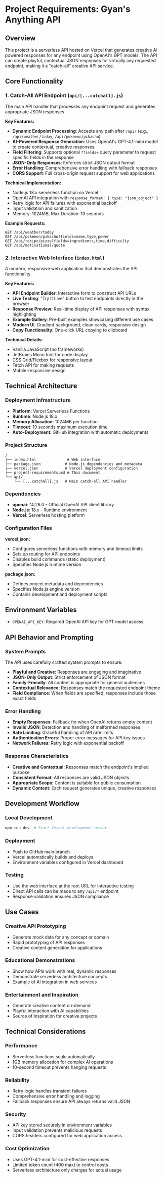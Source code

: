 # Project Requirements: Gyan's Anything API

## Overview
This project is a serverless API hosted on Vercel that generates creative AI-powered responses for any endpoint using OpenAI's GPT models. The API can create playful, contextual JSON responses for virtually any requested endpoint, making it a "catch-all" creative API service.

## Core Functionality

### 1. Catch-All API Endpoint (`api/[...catchall].js`)
The main API handler that processes any endpoint request and generates appropriate JSON responses.

**Key Features:**
- **Dynamic Endpoint Processing**: Accepts any path after `/api/` (e.g., `/api/weather/today`, `/api/pokemon/pikachu`)
- **AI-Powered Response Generation**: Uses OpenAI's GPT-4.1-mini model to create contextual, creative responses
- **Field Filtering**: Supports optional `?fields=` query parameter to request specific fields in the response
- **JSON-Only Responses**: Enforces strict JSON output format
- **Error Handling**: Comprehensive error handling with fallback responses
- **CORS Support**: Full cross-origin request support for web applications

**Technical Implementation:**
- Node.js 18.x serverless function on Vercel
- OpenAI API integration with `response_format: { type: "json_object" }`
- Retry logic for API failures with exponential backoff
- Input validation and sanitization
- Memory: 1024MB, Max Duration: 10 seconds

**Example Requests:**
```
GET /api/weather/today
GET /api/pokemon/pikachu?fields=name,type,power
GET /api/recipe/pizza?fields=ingredients,time,difficulty
GET /api/motivational/quote
```

### 2. Interactive Web Interface (`index.html`)
A modern, responsive web application that demonstrates the API functionality.

**Key Features:**
- **API Endpoint Builder**: Interactive form to construct API URLs
- **Live Testing**: "Try It Live" button to test endpoints directly in the browser
- **Response Preview**: Real-time display of API responses with syntax highlighting
- **Example Gallery**: Pre-built examples showcasing different use cases
- **Modern UI**: Gradient background, clean cards, responsive design
- **Copy Functionality**: One-click URL copying to clipboard

**Technical Details:**
- Vanilla JavaScript (no frameworks)
- JetBrains Mono font for code display
- CSS Grid/Flexbox for responsive layout
- Fetch API for making requests
- Mobile-responsive design

## Technical Architecture

### Deployment Infrastructure
- **Platform**: Vercel Serverless Functions
- **Runtime**: Node.js 18.x
- **Memory Allocation**: 1024MB per function
- **Timeout**: 10 seconds maximum execution time
- **Auto-Deployment**: GitHub integration with automatic deployments

### Project Structure
```
/
├── index.html              # Web interface
├── package.json           # Node.js dependencies and metadata
├── vercel.json            # Vercel deployment configuration
├── project-requirements.md # This document
└── api/
    └── [...catchall].js   # Main catch-all API handler
```

### Dependencies
- **openai**: ^4.28.0 - Official OpenAI API client library
- **Node.js**: 18.x - Runtime environment
- **Vercel**: Serverless hosting platform

### Configuration Files

**vercel.json:**
- Configures serverless functions with memory and timeout limits
- Sets up routing for API endpoints
- Disables build commands (static deployment)
- Specifies Node.js runtime version

**package.json:**
- Defines project metadata and dependencies
- Specifies Node.js engine version
- Contains development and deployment scripts

## Environment Variables
- `OPENAI_API_KEY`: Required OpenAI API key for GPT model access

## API Behavior and Prompting

### System Prompts
The API uses carefully crafted system prompts to ensure:
- **Playful and Creative**: Responses are engaging and imaginative
- **JSON-Only Output**: Strict enforcement of JSON format
- **Family-Friendly**: All content is appropriate for general audiences
- **Contextual Relevance**: Responses match the requested endpoint theme
- **Field Compliance**: When fields are specified, responses include those exact fields

### Error Handling
- **Empty Responses**: Fallback for when OpenAI returns empty content
- **Invalid JSON**: Detection and handling of malformed responses
- **Rate Limiting**: Graceful handling of API rate limits
- **Authentication Errors**: Proper error messages for API key issues
- **Network Failures**: Retry logic with exponential backoff

### Response Characteristics
- **Creative and Contextual**: Responses match the endpoint's implied purpose
- **Consistent Format**: All responses are valid JSON objects
- **Appropriate Scope**: Content is suitable for public consumption
- **Dynamic Content**: Each request generates unique, creative responses

## Development Workflow

### Local Development
```bash
npm run dev  # Start Vercel development server
```

### Deployment
- Push to GitHub main branch
- Vercel automatically builds and deploys
- Environment variables configured in Vercel dashboard

### Testing
- Use the web interface at the root URL for interactive testing
- Direct API calls can be made to any `/api/*` endpoint
- Response validation ensures JSON compliance

## Use Cases

### Creative API Prototyping
- Generate mock data for any concept or domain
- Rapid prototyping of API responses
- Creative content generation for applications

### Educational Demonstrations
- Show how APIs work with real, dynamic responses
- Demonstrate serverless architecture concepts
- Example of AI integration in web services

### Entertainment and Inspiration
- Generate creative content on-demand
- Playful interaction with AI capabilities
- Source of inspiration for creative projects

## Technical Considerations

### Performance
- Serverless functions scale automatically
- 1GB memory allocation for complex AI operations
- 10-second timeout prevents hanging requests

### Reliability
- Retry logic handles transient failures
- Comprehensive error handling and logging
- Fallback responses ensure API always returns valid JSON

### Security
- API key stored securely in environment variables
- Input validation prevents malicious requests
- CORS headers configured for web application access

### Cost Optimization
- Uses GPT-4.1-mini for cost-effective responses
- Limited token count (400 max) to control costs
- Serverless architecture only charges for actual usage 